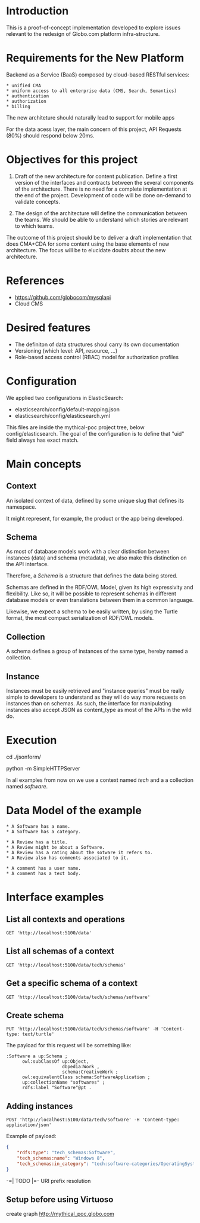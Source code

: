 Introduction
============

This is a proof-of-concept implementation developed to explore issues relevant
to the redesign of Globo.com platform infra-structure.

Requirements for the New Platform
=================================

  Backend as a Service (BaaS) composed by cloud-based RESTful services:

    * unified CMA
    * uniform access to all enterprise data (CMS, Search, Semantics)
    * authentication
    * authorization
    * billing

  The new architeture should naturally lead to support for mobile apps

  For the data acess layer, the main concern of this project, API Requests (80%) should respond below 20ms.

Objectives for this project
===========================

 1) Draft of the new architecture for content publication.
    Define a first version of the interfaces and contracts between the
    several components of the architecture.
    There is no need for a complete implementation at the end of the project.
    Development of code will be done on-demand to validate concepts.

 2) The design of the architecture will define the communication between the teams.
    We should be able to understand which stories are relevant to which teams. 

  The outcome of this project should be to deliver a draft implementation that
  does CMA+CDA for some content using the base elements of new architecture.
  The focus will be to elucidate doubts about the new architecture.

References
==========

 * https://github.com/globocom/mysqlapi
 * Cloud CMS 

Desired features
================

  * The definiton of data structures shoul carry its own documentation
  * Versioning (which level: API, resource, ...)
  * Role-based access control (RBAC) model for authorization profiles 

Configuration
=============

We applied two configurations in ElasticSearch:
 - elasticsearch/config/default-mapping.json 
 - elasticsearch/config/elasticsearch.yml

This files are inside the mythical-poc project tree, below config/elasticsearch. 
The goal of the configuration is to define that "uid" field always has exact match.

Main concepts
====

Context
----

An isolated context of data, defined by some unique slug that defines its namespace.

It might represent, for example, the product or the app being developed.

Schema
---

As most of database models work with a clear distinction between instances (data) and
schema (metadata), we also make this distinction on the API interface.

Therefore, a *Schema* is a structure that defines the data being stored.

Schemas are defined in the RDF/OWL Model, given its high expressivity and flexibility. Like so,
it will be possible to represent schemas in different database models or even translations between them
in a common language.

Likewise, we expect a schema to be easily written, by using the Turtle format, the
most compact serialization of RDF/OWL models.

Collection
--

A schema defines a group of instances of the same type, hereby named a collection.

Instance
---

Instances must be easily retrieved and "instance queries" must be really simple
to developers to understand as they will do way more requests on instances than on schemas. As such,
the interface for manipulating instances also accept JSON as content_type as most of the APIs in
the wild do.

Execution
=========

cd ./jsonform/

python -m SimpleHTTPServer

In all examples from now on we use a context named *tech* and a
a collection named *software*.

Data Model of the example
==========

    * A Software has a name.
    * A Software has a category.

    * A Review has a title.
    * A Review might be about a Software.
    * A Review has a rating about the sotware it refers to.
    * A Review also has comments associated to it.

    * A comment has a user name.
    * A comment has a text body.

Interface examples
======

List all contexts and operations
--------

```http
GET 'http://localhost:5100/data'
```

List all schemas of a context
---

```http
GET 'http://localhost:5100/data/tech/schemas'
```

Get a specific schema of a context
---

```http
GET 'http://localhost:5100/data/tech/schemas/software'
```

Create schema
---

```http
PUT 'http://localhost:5100/data/tech/schemas/software' -H 'Content-type: text/turtle'
```

The payload for this request will be something like:

    :Software a up:Schema ;
          owl:subClassOf up:Object,
                         dbpedia:Work ,
                         schema:CreativeWork ;
          owl:equivalentClass schema:SoftwareApplication ;
          up:collectionName "softwares" ;
          rdfs:label "Software"@pt .

Adding instances
---

```http
POST 'http://localhost:5100/data/tech/software' -H 'Content-type: application/json'
```

Example of payload:

```json
{
    "rdfs:type": "tech_schemas:Software",
    "tech_schemas:name": "Windows 8",
    "tech_schemas:in_category": "tech:software-categories/OperatingSystem"
}
```

-=|  TODO  |=- URI prefix resolution

Setup before using Virtuoso
---------------------------
  create graph <http://mythical_poc.globo.com>

